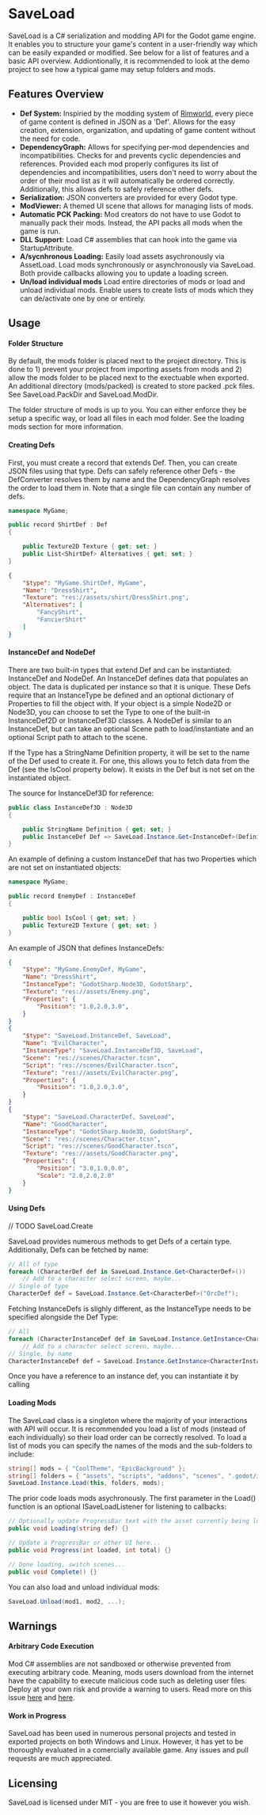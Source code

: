 # SaveLoad

SaveLoad is a C# serialization and modding API for the Godot game engine. It enables you to structure your game's content in a user-friendly way which can be easily expanded or modified. See below for a list of features and a basic API overview. Addiontionally, it is recommended to look at the demo project to see how a typical game may setup folders and mods.

## Features Overview

- **Def System:** Inspiried by the modding system of [Rimworld](https://rimworldgame.com/), every piece of game content is defined in JSON as a 'Def'. Allows for the easy creation, extension, organization, and updating of game content without the need for code.
- **DependencyGraph:** Allows for specifying per-mod dependencies and incompatibilities. Checks for and prevents cyclic dependencies and references. Provided each mod properly configures its list of dependencies and incompatibilities, users don't need to worry about the order of their mod list as it will automatically be ordered correctly. Additionally, this allows defs to safely reference other defs.
- **Serialization:** JSON converters are provided for every Godot type.
- **ModViewer:** A themed UI scene that allows for managing lists of mods.
- **Automatic PCK Packing:** Mod creators do not have to use Godot to manually pack their mods. Instead, the API packs all mods when the game is run.
- **DLL Support:** Load C# assemblies that can hook into the game via StartupAttribute.
- **A/sycnhronous Loading:** Easily load assets asychronously via AssetLoad. Load mods synchronously or asynchronously via SaveLoad. Both provide callbacks allowing you to update a loading screen.
- **Un/load individual mods** Load entire directories of mods or load and unload individual mods. Enable users to create lists of mods which they can de/activate one by one or entirely.

## Usage

#### Folder Structure

By default, the mods folder is placed next to the project directory. This is done to 1) prevent your project from importing assets from mods and 2) allow the mods folder to be placed next to the exectuable when exported. An additional directory (mods/packed) is created to store packed .pck files. See SaveLoad.PackDir and SaveLoad.ModDir.

The folder structure of mods is up to you. You can either enforce they be setup a specific way, or load all files in each mod folder. See the loading mods section for more information.

#### Creating Defs

First, you must create a record that extends Def. Then, you can create JSON files using that type. Defs can safely reference other Defs - the DefConverter resolves them by name and the DependencyGraph resolves the order to load them in. Note that a single file can contain any number of defs.
```C#
namespace MyGame;

public record ShirtDef : Def
{

    public Texture2D Texture { get; set; }
    public List<ShirtDef> Alternatives { get; set; } 
}
```
```JSON
{
    "$type": "MyGame.ShirtDef, MyGame",
    "Name": "DressShirt",
    "Texture": "res://assets/shirt/DressShirt.png",
    "Alternatives": [
        "FancyShirt",
        "FancierShirt"
    ]
}
```

#### InstanceDef and NodeDef

There are two built-in types that extend Def and can be instantiated: InstanceDef and NodeDef. An InstanceDef defines data that populates an object. The data is duplicated per instance so that it is unique. These Defs require that an InstanceType be defined and an optional dictionary of Properties to fill the object with. If your object is a simple Node2D or Node3D, you can choose to set the Type to one of the built-in InstanceDef2D or InstanceDef3D classes. A NodeDef is similar to an InstanceDef, but can take an optional Scene path to load/instantiate and an optional Script path to attach to the scene.

If the Type has a StringName Definition property, it will be set to the name of the Def used to create it. For one, this allows you to fetch data from the Def (see the IsCool property below). It exists in the Def but is not set on the instantiated object.

The source for InstanceDef3D for reference:
```C#
public class InstanceDef3D : Node3D
{

	public StringName Definition { get; set; }
	public InstanceDef Def => SaveLoad.Instance.Get<InstanceDef>(Definition);
}
```

An example of defining a custom InstanceDef that has two Properties which are not set on instantiated objects:
```C#
namespace MyGame;

public record EnemyDef : InstanceDef
{

	public bool IsCool { get; set; }
	public Texture2D Texture { get; set; }
}
```

An example of JSON that defines InstanceDefs:
```JSON
{
    "$type": "MyGame.EnemyDef, MyGame",
    "Name": "DressShirt",
    "InstanceType": "GodotSharp.Node3D, GodotSharp",
    "Texture": "res://assets/Enemy.png",
    "Properties": {
        "Position": "1.0,2.0,3.0",
    }
}
{
    "$type": "SaveLoad.InstanceDef, SaveLoad",
    "Name": "EvilCharacter",
    "InstanceType": "SaveLoad.InstanceDef3D, SaveLoad",
    "Scene": "res://scenes/Character.tcsn",
    "Script": "res://scenes/EvilCharacter.tscn",
    "Texture": "res://assets/EvilCharacter.png",
    "Properties": {
        "Position": "1.0,2.0,3.0",
    }
}
{
    "$type": "SaveLoad.CharacterDef, SaveLoad",
    "Name": "GoodCharacter",
    "InstanceType": "GodotSharp.Node3D, GodotSharp",
    "Scene": "res://scenes/Character.tcsn",
    "Script": "res://scenes/GoodCharacter.tscn",
    "Texture": "res://assets/GoodCharacter.png",
    "Properties": {
        "Position": "3.0,1.0,0.0",
        "Scale": "2.0,2.0,2.0"
    }
}
```

#### Using Defs

// TODO SaveLoad.Create

SaveLoad provides numerous methods to get Defs of a certain type. Additionally, Defs can be fetched by name:
```C#
// All of type
foreach (CharacterDef def in SaveLoad.Instance.Get<CharacterDef>())
	// Add to a character select screen, maybe...
// Single of type
CharacterDef def = SaveLoad.Instance.Get<CharacterDef>("OrcDef");
```

Fetching InstanceDefs is slighly different, as the InstanceType needs to be specified alongside the Def Type:
```C#
// All
foreach (CharacterInstanceDef def in SaveLoad.Instance.GetInstance<CharacterInstanceDef, InstanceDef>())
	// Add to a character select screen, maybe...
// Single, by name
CharacterInstanceDef def = SaveLoad.Instance.GetInstance<CharacterInstanceDef, Character2D>("OrcInstanceDef");
```

Once you have a reference to an instance def, you can instantiate it by calling 

#### Loading Mods
The SaveLoad class is a singleton where the majority of your interactions with API will occur. It is recommended you load a list of mods (instead of each individually) so their load order can be correctly resolved. To load a list of mods you can specify the names of the mods and the sub-folders to include:
```C#
string[] mods = { "CoolTheme", "EpicBackground" };
string[] folders = { "assets", "scripts", "addons", "scenes", ".godot/imported" };
SaveLoad.Instance.Load(this, folders, mods);
```

The prior code loads mods asychronously. The first parameter in the Load() function is an optional ISaveLoadListener for listening to callbacks:
```C#
// Optionally update ProgressBar text with the asset currently being loaded...
public void Loading(string def) {}    

// Update a ProgressBar or other UI here...
public void Progress(int loaded, int total) {}

// Done loading, switch scenes...
public void Complete() {}
```

You can also load and unload individual mods:
```C#
SaveLoad.Unload(mod1, mod2, ...);
```

## Warnings

#### Arbitrary Code Execution
Mod C# assemblies are not sandboxed or otherwise prevented from executing arbitrary code. Meaning, mods users download from the internet have the capability to execute malicious code such as deleting user files. Deploy at your own risk and provide a warning to users. Read more on this issue [here](https://github.com/godotengine/godot/issues/7753) and [here](https://github.com/godotengine/godot-proposals/issues/5010).

#### Work in Progress
SaveLoad has been used in numerous personal projects and tested in exported projects on both Windows and Linux. However, it has yet to be thoroughly evaluated in a comercially available game. Any issues and pull requests are much appreciated.

## Licensing
SaveLoad is licensed under MIT - you are free to use it however you wish.
